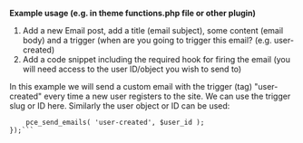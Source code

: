 **Example usage (e.g. in theme functions.php file or other plugin)**

1. Add a new Email post, add a title (email subject), some content (email body) and a trigger (when are you going to trigger this email? (e.g. user-created)
2. Add a code snippet including the required hook for firing the email (you will need access to the user ID/object you wish to send to)

In this example we will send a custom email with the trigger (tag) "user-created" every time a new user registers to the site.
We can use the trigger slug or ID here. Similarly the user object or ID can be used:

```add_action( 'user_register', function ( $user_id ) {
    pce_send_emails( 'user-created', $user_id );
});```